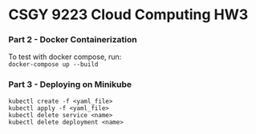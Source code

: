# CSGY 9223 Cloud Computing HW3

### Part 2 - Docker Containerization

To test with docker compose, run: <br />
`docker-compose up --build` <br />

### Part 3 - Deploying on Minikube

`kubectl create -f <yaml_file>` <br />
`kubectl apply -f <yaml_file>` <br />
`kubectl delete service <name>` <br />
`kubectl delete deployment <name>` <br />